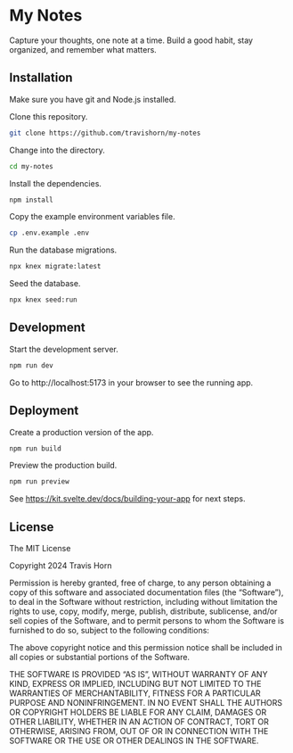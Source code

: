 # My Notes

Capture your thoughts, one note at a time. Build a good habit, stay organized,
and remember what matters.

## Installation

Make sure you have git and Node.js installed.

Clone this repository.

```sh
git clone https://github.com/travishorn/my-notes
```

Change into the directory.

```sh
cd my-notes
```

Install the dependencies.

```sh
npm install
```

Copy the example environment variables file.

```sh
cp .env.example .env
```

Run the database migrations.

```sh
npx knex migrate:latest
```

Seed the database.

```sh
npx knex seed:run
```

## Development

Start the development server.

```sh
npm run dev
```

Go to http://localhost:5173 in your browser to see the running app.

## Deployment

Create a production version of the app.

```sh
npm run build
```

Preview the production build.

```sh
npm run preview
```

See https://kit.svelte.dev/docs/building-your-app for next steps.

## License

The MIT License

Copyright 2024 Travis Horn

Permission is hereby granted, free of charge, to any person obtaining a copy of
this software and associated documentation files (the “Software”), to deal in
the Software without restriction, including without limitation the rights to
use, copy, modify, merge, publish, distribute, sublicense, and/or sell copies of
the Software, and to permit persons to whom the Software is furnished to do so,
subject to the following conditions:

The above copyright notice and this permission notice shall be included in all
copies or substantial portions of the Software.

THE SOFTWARE IS PROVIDED “AS IS”, WITHOUT WARRANTY OF ANY KIND, EXPRESS OR
IMPLIED, INCLUDING BUT NOT LIMITED TO THE WARRANTIES OF MERCHANTABILITY, FITNESS
FOR A PARTICULAR PURPOSE AND NONINFRINGEMENT. IN NO EVENT SHALL THE AUTHORS OR
COPYRIGHT HOLDERS BE LIABLE FOR ANY CLAIM, DAMAGES OR OTHER LIABILITY, WHETHER
IN AN ACTION OF CONTRACT, TORT OR OTHERWISE, ARISING FROM, OUT OF OR IN
CONNECTION WITH THE SOFTWARE OR THE USE OR OTHER DEALINGS IN THE SOFTWARE.
